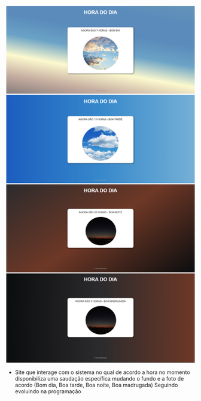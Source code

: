 ![](2022-09-07%20(1).png)
![](2022-09-07%20(2).png)
![](2022-09-07%20(3).png)
![](2022-09-07.png)

- Site que interage com o sistema no qual de acordo a hora no momento disponibiliza uma saudação específica mudando o fundo e a foto de acordo (Bom dia, Boa tarde, Boa noite, Boa madrugada)
Seguindo evoluindo na programação